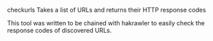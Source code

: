 checkurls
Takes a list of URLs and returns their HTTP response codes

This tool was written to be chained with hakrawler to easily check the response codes of discovered URLs.
